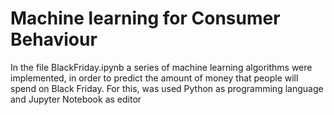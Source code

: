 # Machine learning for Consumer Behaviour 

In the file  BlackFriday.ipynb a series of machine learning algorithms were implemented, in order to predict the amount of money that people will spend on Black Friday.  For this, was used Python as programming language and Jupyter Notebook as editor
